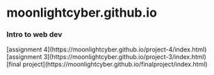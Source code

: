 # moonlightcyber.github.io
<h3>Intro to web dev</h3>
[assignment 4](https://moonlightcyber.github.io/project-4/index.html)
<br/>
[assignment 3](https://moonlightcyber.github.io/project-3/index.html)
<br/>
[final project](https://moonlightcyber.github.io/finalproject/index.html)
